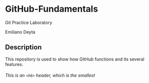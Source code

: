# GitHub-Fundamentals

Git Practice Laboratory

Emiliano Deyta

## Description
This repository is used to show how GitHub functions and its several features.

###### This is an `<h6>` header, which is the smallest
